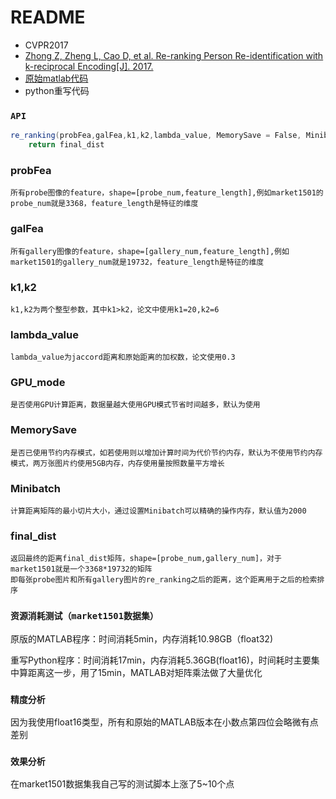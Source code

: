 README
===========================

* CVPR2017 
* [Zhong Z, Zheng L, Cao D, et al. Re-ranking Person Re-identification with k-reciprocal Encoding[J]. 2017.](https://arxiv.org/abs/1701.08398)
* [原始matlab代码](https://github.com/zhunzhong07/person-re-ranking/blob/master/evaluation/utils/re_ranking.m "悬停显示")
* python重写代码

### `API`
```Java
re_ranking(probFea,galFea,k1,k2,lambda_value, MemorySave = False, Minibatch = 2000)
	return final_dist
```

### probFea
    所有probe图像的feature，shape=[probe_num,feature_length],例如market1501的probe_num就是3368，feature_length是特征的维度

### galFea
    所有gallery图像的feature，shape=[gallery_num,feature_length],例如market1501的gallery_num就是19732，feature_length是特征的维度

### k1,k2
    k1,k2为两个整型参数，其中k1>k2，论文中使用k1=20,k2=6

### lambda_value
    lambda_value为jaccord距离和原始距离的加权数，论文使用0.3
    
### GPU_mode
    是否使用GPU计算距离，数据量越大使用GPU模式节省时间越多，默认为使用
    
### MemorySave
    是否已使用节约内存模式，如若使用则以增加计算时间为代价节约内存，默认为不使用节约内存模式，两万张图片约使用5GB内存，内存使用量按照数量平方增长

### Minibatch
    计算距离矩阵的最小切片大小，通过设置Minibatch可以精确的操作内存，默认值为2000

### final_dist 
    返回最终的距离final_dist矩阵，shape=[probe_num,gallery_num]，对于market1501就是一个3368*19732的矩阵
    即每张probe图片和所有gallery图片的re_ranking之后的距离，这个距离用于之后的检索排序

### `资源消耗测试（market1501数据集）`
原版的MATLAB程序：时间消耗5min，内存消耗10.98GB（float32)

重写Python程序：时间消耗17min，内存消耗5.36GB(float16)，时间耗时主要集中算距离这一步，用了15min，MATLAB对矩阵乘法做了大量优化

### `精度分析`
因为我使用float16类型，所有和原始的MATLAB版本在小数点第四位会略微有点差别

### `效果分析`
在market1501数据集我自己写的测试脚本上涨了5~10个点



